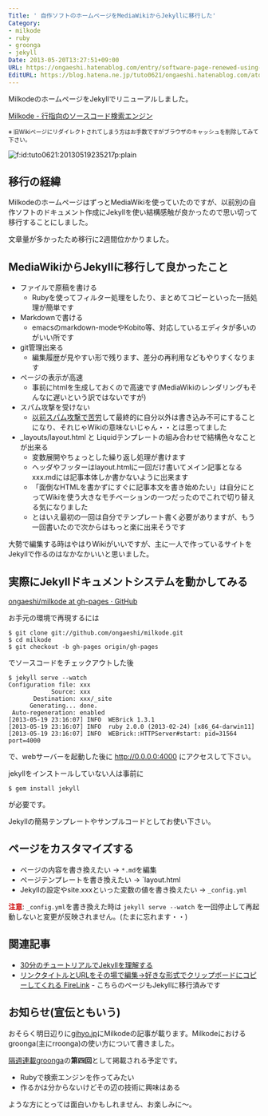 ```yaml
---
Title: ' 自作ソフトのホームページをMediaWikiからJekyllに移行した'
Category:
- milkode
- ruby
- groonga
- jekyll
Date: 2013-05-20T13:27:51+09:00
URL: https://ongaeshi.hatenablog.com/entry/software-page-renewed-using-jekyll
EditURL: https://blog.hatena.ne.jp/tuto0621/ongaeshi.hatenablog.com/atom/entry/11696248318753640844
---
```


MilkodeのホームページをJekyllでリニューアルしました。

[Milkode - 行指向のソースコード検索エンジン](http://milkode.ongaeshi.me/)
 
<span style="font-size: 80%">※ 旧Wikiページにリダイレクトされてしまう方はお手数ですがブラウザのキャッシュを削除してみて下さい。 </span>

<p><span itemscope itemtype="http://schema.org/Photograph"><img src="http://cdn-ak.f.st-hatena.com/images/fotolife/t/tuto0621/20130519/20130519235217.png" alt="f:id:tuto0621:20130519235217p:plain" title="f:id:tuto0621:20130519235217p:plain" class="hatena-fotolife" itemprop="image"></span></p>

## 移行の経緯

MilkodeのホームページはずっとMediaWikiを使っていたのですが、以前別の自作ソフトのドキュメント作成にJekyllを使い結構感触が良かったので思い切って移行することにしました。

文章量が多かったため移行に2週間位かかりました。

## MediaWikiからJekyllに移行して良かったこと

- ファイルで原稿を書ける
  - Rubyを使ってフィルター処理をしたり、まとめてコピーといった一括処理が簡単です
- Markdownで書ける
  - emacsのmarkdown-modeやKobito等、対応しているエディタが多いのがいい所です
- git管理出来る
  - 編集履歴が見やすい形で残ります、差分の再利用などもやりすくなります
- ページの表示が高速
  - 事前にhtmlを生成しておくので高速です(MediaWikiのレンダリングもそんなに遅いという訳ではないですが)
- スパム攻撃を受けない
  - [以前スパム攻撃で苦労](http://ongaeshi.hatenablog.com/entry/20110906/1315324689)して最終的に自分以外は書き込み不可にすることになり、それじゃWikiの意味ないじゃん・・とは思ってました
- _layouts/layout.html と Liquidテンプレートの組み合わせで結構色々なことが出来る
  - 変数展開やちょっとした繰り返し処理が書けます
  - ヘッダやフッターはlayout.htmlに一回だけ書いてメイン記事となるxxx.mdには記事本体しか書かないように出来ます
  - 「面倒なHTMLを書かずにすぐに記事本文を書き始めたい」は自分にとってWikiを使う大きなモチベーションの一つだったのでこれで切り替える気になりました
  - とはいえ最初の一回は自分でテンプレート書く必要がありますが、もう一回書いたので次からはもっと楽に出来そうです

大勢で編集する時はやはりWikiがいいですが、主に一人で作っているサイトをJekyllで作るのはなかなかいいと思いました。

## 実際にJekyllドキュメントシステムを動かしてみる
[ongaeshi/milkode at gh-pages · GitHub](https://github.com/ongaeshi/milkode/tree/gh-pages)

お手元の環境で再現するには

```
$ git clone git://github.com/ongaeshi/milkode.git
$ cd milkode
$ git checkout -b gh-pages origin/gh-pages
```

でソースコードをチェックアウトした後

```
$ jekyll serve --watch
Configuration file: xxx
            Source: xxx
       Destination: xxx/_site
      Generating... done.
 Auto-regeneration: enabled
[2013-05-19 23:16:07] INFO  WEBrick 1.3.1
[2013-05-19 23:16:07] INFO  ruby 2.0.0 (2013-02-24) [x86_64-darwin11]
[2013-05-19 23:16:07] INFO  WEBrick::HTTPServer#start: pid=31564 port=4000
```

で、webサーバーを起動した後に http://0.0.0.0:4000 にアクセスして下さい。

jekyllをインストールしていない人は事前に 

```
$ gem install jekyll
``` 

が必要です。

Jekyllの簡易テンプレートやサンプルコードとしてお使い下さい。

## ページをカスタマイズする

- ページの内容を書き換えたい → `*.md`を編集
- ページテンプレートを書き換えたい → `layout.html
- Jekyllの設定やsite.xxxといった変数の値を書き換えたい → `_config.yml`

<span style="color: #cc0000"><b>注意</b></span>: `_config.yml`を書き換えた時は `jekyll serve --watch` を一回停止して再起動しないと変更が反映されません。(たまに忘れます・・)

## 関連記事
- [30分のチュートリアルでJekyllを理解する](http://melborne.github.io/2012/05/13/first-step-of-jekyll/)
- [リンクタイトルとURLをその場で編集→好きな形式でクリップボードにコピーしてくれる FireLink](http://ongaeshi.hatenablog.com/entry/20120906/1346896160) - こちらのページもJekyllに移行済みです

## お知らせ(宣伝ともいう)
おそらく明日辺りに[gihyo.jp](http://gihyo.jp/)にMilkodeの記事が載ります。Milkodeにおけるgroonga(主にrroonga)の使い方について書きました。

[隔週連載groonga](http://gihyo.jp/dev/clip/01/groonga)の**第四回**として掲載される予定です。

- Rubyで検索エンジンを作ってみたい
- 作るかは分からないけどその辺の技術に興味はある

ような方にとっては面白いかもしれません、お楽しみに～。
